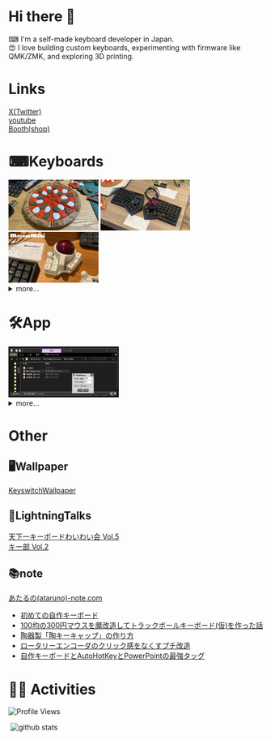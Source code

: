 # Hi there 👋
⌨ I'm a self-made keyboard developer in Japan.  
😍 I love building custom keyboards, experimenting with firmware like QMK/ZMK, and exploring 3D printing.  

# Links
[X(Twitter)](https://x.com/ataruno_key)  
[youtube](https://www.youtube.com/@ataruno_key/featured)  
[Booth(shop)](https://ataruno.booth.pm/)  

# ⌨Keyboards
<div align="left"> 
    <a href="https://github.com/ataruno/A_PIECE_OF_KEYBOARD" target="_blank">
    <img alt="" height="100px" src="https://raw.githubusercontent.com/ataruno/A_PIECE_OF_KEYBOARD/main/image/A_PIECE_OF_KEYBOARD_5.jpg" /></a>
    <a href="https://github.com/ataruno/Mooose" target="_blank">
    <img alt="" height="100px" src="https://raw.githubusercontent.com/ataruno/Mooose/main/image/Mooose_1.jpg" /></a>
    <a href="https://github.com/ataruno/MoooseMini" target="_blank">
    <img alt="" height="100px" src="https://raw.githubusercontent.com//ataruno/MoooseMini/main/Readme_image/MoooseMini01.png" /> </a>
</div>

<details>
<summary>more...</summary>

## A_PIECE_OF_KEYBOARD 🍕
<a href="https://github.com/ataruno/A_PIECE_OF_KEYBOARD" target="_blank">
  <img alt="" src="https://raw.githubusercontent.com/ataruno/A_PIECE_OF_KEYBOARD/main/image/A_PIECE_OF_KEYBOARD_5.jpg" />
</a>

## Mooose
<a href="https://github.com/ataruno/Mooose" target="_blank">
  <img alt="" src="https://raw.githubusercontent.com/ataruno/Mooose/main/image/Mooose_1.jpg" />
</a>

## MoooseMini
<a href="https://github.com/ataruno/MoooseMini" target="_blank">
  <img alt="" src="https://raw.githubusercontent.com//ataruno/MoooseMini/main/Readme_image/MoooseMini01.png" />
</a>

## MoooseFree
Comming soon

</details>

# 🛠App
<div align="left"> 
    <a href="https://github.com/ataruno/PetitPomo" target="_blank">
    <img alt="" height="100px" src="https://github.com/ataruno/PetitPomo/blob/main/README_image/PetitPomo01.webp" /></a>
    <a href="https://github.com/ataruno/KeymapViewer" target="_blank">
    <img alt="" height="100px" src="https://github.com/ataruno/KeymapViewer/blob/main/readmeimage/KeymapViewer_event.webp" /></a>
</div>

<details>
  <summary>more...</summary>

  ## 🍅PetitPomo  
  <a href="https://github.com/ataruno/PetitPomo" target="_blank">
    <img alt="PetitPomo" src="https://github.com/ataruno/PetitPomo/blob/main/README_image/PetitPomo01.webp" />
  </a>

  ## KeymapViewer  
  <a href="https://github.com/ataruno/KeymapViewer" target="_blank">
    <img alt="KeymapViewer" src="https://github.com/ataruno/KeymapViewer/blob/main/readmeimage/KeymapViewer_event.webp" />
  </a>

</details>

# Other
## 🖥Wallpaper
[KeyswitchWallpaper](https://github.com/ataruno/KeyswitchWallpaper)  

## 💬LightningTalks
[天下一キーボードわいわい会 Vol.5](https://github.com/ataruno/TenKeyVol5)  
[キー部 Vol.2](https://github.com/ataruno/key-bu2-_LightningTalks)  

## 📚note
[あたるの(ataruno)-note.com](https://note.com/ataruno)  
* [初めての自作キーボード](https://note.com/ataruno/n/n024d9e62571e)
* [100均の300円マウスを魔改造してトラックボールキーボード(仮)を作った話](https://note.com/ataruno/n/nac36299a43a0)
* [陶器製「陶キーキャップ」の作り方](https://note.com/ataruno/n/nbba3ae3e3fc5)
* [ロータリーエンコーダのクリック感をなくすプチ改造](https://note.com/ataruno/n/nfdbef92c8a3c)
* [自作キーボードとAutoHotKeyとPowerPointの最強タッグ](https://note.com/ataruno/n/nb9e89c14778f)

# 🏃‍♀️ Activities
<p align = "left">
	<img src = "https://komarev.com/ghpvc/?username=ataruno&style=plastic&color=blueviolet" alt = "Profile Views"/>
</p>
<div align="left"> 
  <img alt="" height="170px" src="https://github-readme-stats.vercel.app/api?username=ataruno&theme=vue-dark&layout=compact" />
  <img alt="github stats" height="170px" src="https://github-readme-stats.vercel.app/api/top-langs/?username=ataruno&theme=vue-dark&layout=compact" />
</div>